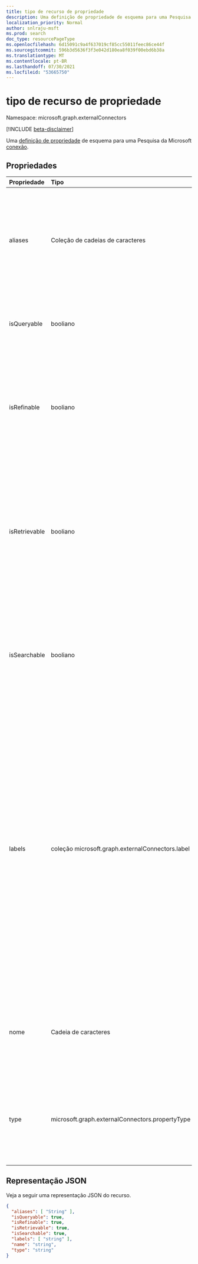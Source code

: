 ```yaml
---
title: tipo de recurso de propriedade
description: Uma definição de propriedade de esquema para uma Pesquisa da Microsoft conexão.
localization_priority: Normal
author: snlraju-msft
ms.prod: search
doc_type: resourcePageType
ms.openlocfilehash: 6d15091c9a4f637019cf85cc55011feec86ce44f
ms.sourcegitcommit: 596b3d5636f3f3e042d180ea8f039f00ebd6b38a
ms.translationtype: MT
ms.contentlocale: pt-BR
ms.lasthandoff: 07/30/2021
ms.locfileid: "53665750"
---
```

# <a name="property-resource-type"></a>tipo de recurso de propriedade

Namespace: microsoft.graph.externalConnectors

[!INCLUDE [beta-disclaimer](../../includes/beta-disclaimer.md)]

Uma [definição de propriedade](externalconnectors-schema.md) de esquema para uma Pesquisa da Microsoft [conexão](externalconnectors-externalconnection.md).

## <a name="properties"></a>Propriedades

| Propriedade      | Tipo              | Descrição                                        |
|:--------------|:------------------|:---------------------------------------------------|
| aliases       | Coleção de cadeias de caracteres | Um conjunto de aliases ou nomes amigáveis para a propriedade. Máximo de 32 caracteres. Cada cadeia de caracteres não deve conter caracteres de controle, espaço em branco ou qualquer um dos seguintes: `:` , , , , `;` `,` `(` `)` `[` `]` `{` `}` `%` `$` `+` `!` , , , , `*` , `=` `&` `?` `@` , `#` `\` `~` `'` `"` `<` `>` `|` `` ` `` `^` . Opcional.  |
| isQueryable   | booliano           | Especifica se a propriedade pode ser consultada. As propriedades queryable podem ser usadas em consultas [KQL (Keyword Query Language).](/sharepoint/dev/general-development/keyword-query-language-kql-syntax-reference) Opcional.  |
| isRefinable   | booliano           | Especifica se a propriedade é refinável.  As propriedades refináveis podem ser usadas para filtrar os resultados da pesquisa na [API](search-api-overview.md) de Pesquisa e adicionar um controle refinador na experiência Pesquisa da Microsoft usuário. Opcional.  |
| isRetrievable | booliano           | Especifica se a propriedade é recuperável. As propriedades recuperáveis são retornadas no conjunto de resultados quando os itens são retornados pela API de pesquisa. Propriedades recuperáveis também estão disponíveis para adicionar ao modelo de exibição usado para renderizar os resultados da pesquisa. Opcional. |
| isSearchable  | booliano           | Especifica se a propriedade é pesquisável. Somente propriedades do tipo `string` ou `stringCollection` podem ser pesquisáveis. Propriedades não pesquisáveis não são adicionadas ao índice de pesquisa. Opcional. |
| labels        | coleção microsoft.graph.externalConnectors.label | Especifica uma ou mais marcas conhecidas adicionadas a uma propriedade. Os rótulos Pesquisa da Microsoft entender a semântica dos dados na conexão. Adicionar rótulos apropriados resultaria em uma experiência de pesquisa aprimorada (por exemplo, melhor relevância). Opcional.<br><br>Os valores possíveis são: `title` , , , , , , , , , `url` , , `createdBy` , , , `lastModifiedBy` , `authors` `createdDateTime` `lastModifiedDateTime` `fileName` `fileExtension` `unknownFutureValue` `iconUrl` `containerName` `containerUrl` . Observe que você deve usar o header de solicitação para obter os seguintes valores nesta `Prefer: include-unknown-enum-members` [enum evolvável](/graph/best-practices-concept#handling-future-members-in-evolvable-enumerations): `iconUrl` , , `containerName` `containerUrl` .|
| nome          | Cadeia de caracteres            | O nome da propriedade. Máximo de 32 caracteres. Não deve conter caracteres de controle, espaço em branco ou qualquer um dos seguintes: `:` , , , , , `;` `,` `(` `)` `[` `]` , `{` `}` , , `%` , , , `$` `+` `!` `*` `=` `&` `?` `@` `#` , `\` `~` `'` `"` `<` `>` `|` `` ` `` `^` . Obrigatório.                |
| type          | microsoft.graph.externalConnectors.propertyType         | O tipo de dados da propriedade. Os valores possíveis são: `string`, `int64`, `double`, `dateTime`, `boolean`, `stringCollection`, `int64Collection`, `doubleCollection`, `dateTimeCollection`, `unknownFutureValue`. Obrigatório. |

## <a name="json-representation"></a>Representação JSON

Veja a seguir uma representação JSON do recurso.

<!-- {
  "blockType": "resource",
  "optionalProperties": [

  ],
  "@odata.type": "microsoft.graph.externalConnectors.property",
  "baseType": null
}-->

```json
{
  "aliases": [ "String" ],
  "isQueryable": true,
  "isRefinable": true,
  "isRetrievable": true,
  "isSearchable": true,
  "labels": [ "string" ],
  "name": "string",
  "type": "string"
}
```

<!-- uuid: 16cd6b66-4b1a-43a1-adaf-3a886856ed98
2019-02-04 14:57:30 UTC -->
<!-- {
  "type": "#page.annotation",
  "description": "property resource",
  "keywords": "",
  "section": "documentation",
  "tocPath": ""
}-->
